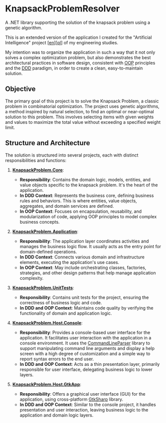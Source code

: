 # KnapsackProblemResolver

A .NET library supporting the solution of the knapsack problem using a genetic algorithm.

This is an extended version of the application I created for the "Artificial Intelligence" project [[en](docs/README.en.md)][[pl](docs/README.pl.md)] of my engineering studies.

My intention was to organize the application in such a way that it not only solves a complex optimization problem, but also demonstrates the best architectural practices in software design, consistent with [OOP](https://en.wikipedia.org/wiki/Object-oriented_programming) principles and the [DDD](https://en.wikipedia.org/wiki/Domain-driven_design) paradigm, in order to create a clean, easy-to-maintain solution.

## Objective

The primary goal of this project is to solve the Knapsack Problem, a classic problem in combinatorial optimization. The project uses genetic algorithms, a method inspired by natural selection, to find an optimal or near-optimal solution to this problem. This involves selecting items with given weights and values to maximize the total value without exceeding a specified weight limit.

## Structure and Architecture

The solution is structured into several projects, each with distinct responsibilities and functions:

1. **[KnapsackProblem.Core](src/KnapsackProblem.Core)**:
   - **Responsibility**: Contains the domain logic, models, entities, and value objects specific to the knapsack problem. It's the heart of the application.
   - **In DDD Context**: Represents the business core, defining business rules and behaviors. This is where entities, value objects, aggregates, and domain services are defined.
   - **In OOP Context**: Focuses on encapsulation, reusability, and modularization of code, applying OOP principles to model complex business concepts.

2. **[KnapsackProblem.Application](src/KnapsackProblem.Application)**:
   - **Responsibility**: The application layer coordinates activities and manages the business logic flow. It usually acts as the entry point for domain-defined operations.
   - **In DDD Context**: Connects various domain and infrastructure elements, executing the application's use cases.
   - **In OOP Context**: May include orchestrating classes, factories, strategies, and other design patterns that help manage application complexity.

3. **[KnapsackProblem.UnitTests](src/KnapsackProblem.UnitTests)**:
   - **Responsibility**: Contains unit tests for the project, ensuring the correctness of business logic and code.
   - **In DDD and OOP Context**: Maintains code quality by verifying the functionality of domain and application logic.

4. **[KnapsackProblem.Host.Console](src/KnapsackProblem.Host.Console)**:
   - **Responsibility**: Provides a console-based user interface for the application. It facilitates user interaction with the application in a console environment. It uses the [CommandLineParser](https://github.com/commandlineparser/commandline) library to support manipulating command line arguments and display a help screen with a high degree of customization and a simple way to report syntax errors to the end user.
   - **In DDD and OOP Context**: Acts as a thin presentation layer, primarily responsible for user interface, delegating business logic to lower layers.

5. **[KnapsackProblem.Host.GtkApp](src/KnapsackProblem.Host.GtkApp)**:
   - **Responsibility**: Offers a graphical user interface (GUI) for the application, using cross-platform [GtkSharp](https://github.com/GtkSharp/GtkSharp) library.
   - **In DDD and OOP Context**: Similar to the console project, it handles presentation and user interaction, leaving business logic to the application and domain logic layers.
